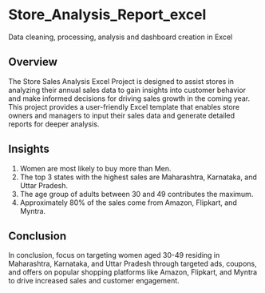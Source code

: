 # Store_Analysis_Report_excel
Data cleaning, processing, analysis and dashboard creation in Excel

## Overview
The Store Sales Analysis Excel Project is designed to assist stores in analyzing their annual sales data to gain insights into customer behavior and make informed decisions for driving sales growth in the coming year. This project provides a user-friendly Excel template that enables store owners and managers to input their sales data and generate detailed reports for deeper analysis.

## Insights
1. Women are most likely to buy more than Men.
2. The top 3 states with the highest sales are Maharashtra, Karnataka, and Uttar Pradesh.
3. The age group of adults between 30 and 49 contributes the maximum.
4. Approximately 80% of the sales come from Amazon, Flipkart, and Myntra.

## Conclusion
In conclusion, focus on targeting women aged 30-49 residing in Maharashtra, Karnataka, and Uttar Pradesh through targeted ads, coupons, and offers on popular shopping platforms like Amazon, Flipkart, and Myntra to drive increased sales and customer engagement.
